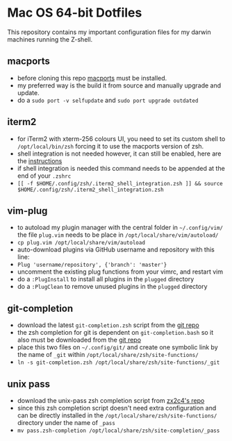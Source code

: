 # Mac OS 64-bit Dotfiles

This repository contains my important configuration files for my darwin machines running the Z-shell.

## macports
- before cloning this repo [macports](https://www.macports.org) must be installed.
- my preferred way is the build it from source and manually upgrade and update.
- do a `sudo port -v selfupdate` and `sudo port upgrade outdated`

## iterm2
- for iTerm2 with xterm-256 colours UI, you need to set its custom shell to `/opt/local/bin/zsh` forcing it to use the macports version of zsh.
- shell integration is not needed however, it can still be enabled, here are the [instructions](https://www.iterm2.com/documentation-shell-integration.html)
- if shell integration is needed this command needs to be appended at the end of your `.zshrc` 
- `[[ -f $HOME/.config/zsh/.iterm2_shell_integration.zsh ]] && source $HOME/.config/zsh/.iterm2_shell_integration.zsh`

## vim-plug
- to autoload my plugin manager with the central folder in `~/.config/vim/` the file `plug.vim` needs to be place in `/opt/local/share/vim/autoload/`
- `cp plug.vim /opt/local/share/vim/autoload`
- auto-download plugins via GitHub username and repository with this line:
- `Plug 'username/repository', {'branch': 'master'}`
- uncomment the existing plug functions from your vimrc, and restart vim 
- do a `:PlugInstall` to install all plugins in the `plugged` directory
- do a `:PlugClean` to remove unused plugins in the `plugged` directory

## git-completion
- download the latest `git-completion.zsh` script from the [git repo](https://raw.githubusercontent.com/git/git/master/contrib/completion/git-completion.zsh)
- the zsh completion for git is dependent on `git-completion.bash` so it also must be downloaded from the [git repo](https://raw.githubusercontent.com/git/git/master/contrib/completion/git-completion.bash)
- place this two files on `~/.config/git/` and create one symbolic link by the name of `_git` within `/opt/local/share/zsh/site-functions/`
- `ln -s git-completion.zsh /opt/local/share/zsh/site-functions/_git`

## unix pass
- download the unix-pass zsh completion script from [zx2c4's repo](https://git.zx2c4.com/password-store/plain/src/completion/pass.zsh-completion)
- since this zsh completion script doesn't need extra configuration and can be directly installed in the `/opt/local/share/zsh/site-functions/` directory under the name of `_pass`
- `mv pass.zsh-completion /opt/local/share/zsh/site-completion/_pass`
